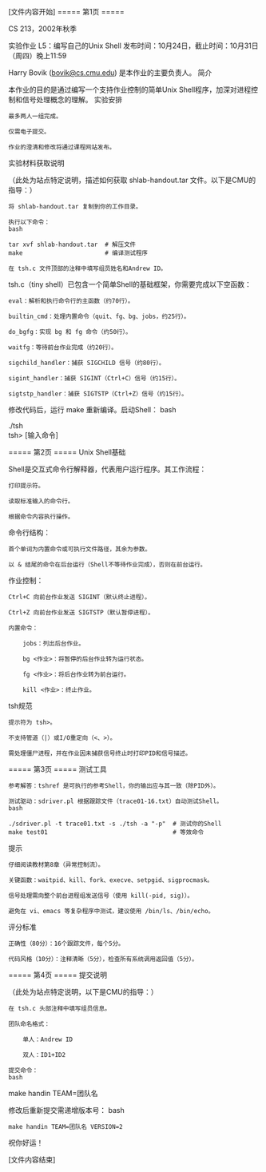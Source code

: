[文件内容开始]
===== 第1页 =====

CS 213，2002年秋季

实验作业 L5：编写自己的Unix Shell
发布时间：10月24日，截止时间：10月31日（周四）晚上11:59

Harry Bovik (bovik@cs.cmu.edu) 是本作业的主要负责人。
简介

本作业的目的是通过编写一个支持作业控制的简单Unix Shell程序，加深对进程控制和信号处理概念的理解。
实验安排

    最多两人一组完成。

    仅需电子提交。

    作业的澄清和修改将通过课程网站发布。

实验材料获取说明

（此处为站点特定说明，描述如何获取 shlab-handout.tar 文件。以下是CMU的指导：）

    将 shlab-handout.tar 复制到你的工作目录。

    执行以下命令：
    bash

    tar xvf shlab-handout.tar  # 解压文件  
    make                       # 编译测试程序  

    在 tsh.c 文件顶部的注释中填写组员姓名和Andrew ID。

tsh.c（tiny shell）已包含一个简单Shell的基础框架，你需要完成以下空函数：

    eval：解析和执行命令行的主函数（约70行）。

    builtin_cmd：处理内置命令（quit、fg、bg、jobs，约25行）。

    do_bgfg：实现 bg 和 fg 命令（约50行）。

    waitfg：等待前台作业完成（约20行）。

    sigchild_handler：捕获 SIGCHILD 信号（约80行）。

    sigint_handler：捕获 SIGINT（Ctrl+C）信号（约15行）。

    sigtstp_handler：捕获 SIGTSTP（Ctrl+Z）信号（约15行）。

修改代码后，运行 make 重新编译。启动Shell：
bash

./tsh  
tsh> [输入命令]  

===== 第2页 =====
Unix Shell基础

Shell是交互式命令行解释器，代表用户运行程序。其工作流程：

    打印提示符。

    读取标准输入的命令行。

    根据命令内容执行操作。

命令行结构：

    首个单词为内置命令或可执行文件路径，其余为参数。

    以 & 结尾的命令在后台运行（Shell不等待作业完成），否则在前台运行。

作业控制：

    Ctrl+C 向前台作业发送 SIGINT（默认终止进程）。

    Ctrl+Z 向前台作业发送 SIGTSTP（默认暂停进程）。

    内置命令：

        jobs：列出后台作业。

        bg <作业>：将暂停的后台作业转为运行状态。

        fg <作业>：将后台作业转为前台运行。

        kill <作业>：终止作业。

tsh规范

    提示符为 tsh>。

    不支持管道（|）或I/O重定向（<、>）。

    需处理僵尸进程，并在作业因未捕获信号终止时打印PID和信号描述。

===== 第3页 =====
测试工具

    参考解答：tshref 是可执行的参考Shell，你的输出应与其一致（除PID外）。

    测试驱动：sdriver.pl 根据跟踪文件（trace01-16.txt）自动测试Shell。
    bash

    ./sdriver.pl -t trace01.txt -s ./tsh -a "-p"  # 测试你的Shell  
    make test01                                   # 等效命令  

提示

    仔细阅读教材第8章（异常控制流）。

    关键函数：waitpid、kill、fork、execve、setpgid、sigprocmask。

    信号处理需向整个前台进程组发送信号（使用 kill(-pid, sig)）。

    避免在 vi、emacs 等复杂程序中测试，建议使用 /bin/ls、/bin/echo。

评分标准

    正确性（80分）：16个跟踪文件，每个5分。

    代码风格（10分）：注释清晰（5分），检查所有系统调用返回值（5分）。

===== 第4页 =====
提交说明

（此处为站点特定说明，以下是CMU的指导：）

    在 tsh.c 头部注释中填写组员信息。

    团队命名格式：

        单人：Andrew ID

        双人：ID1+ID2

    提交命令：
    bash

make handin TEAM=团队名  

修改后重新提交需递增版本号：
bash

    make handin TEAM=团队名 VERSION=2  

祝你好运！

[文件内容结束]
